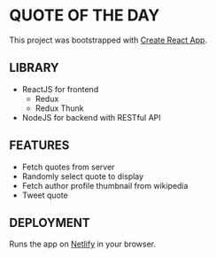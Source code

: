 # QUOTE OF THE DAY

This project was bootstrapped with [Create React App](https://github.com/facebook/create-react-app).

## LIBRARY

- ReactJS for frontend
  - Redux
  - Redux Thunk
- NodeJS for backend with RESTful API

## FEATURES

- Fetch quotes from server
- Randomly select quote to display
- Fetch author profile thumbnail from wikipedia
- Tweet quote

## DEPLOYMENT

Runs the app on [Netlify](https://aesthetic-khapse-aeef16.netlify.app/) in your browser.
